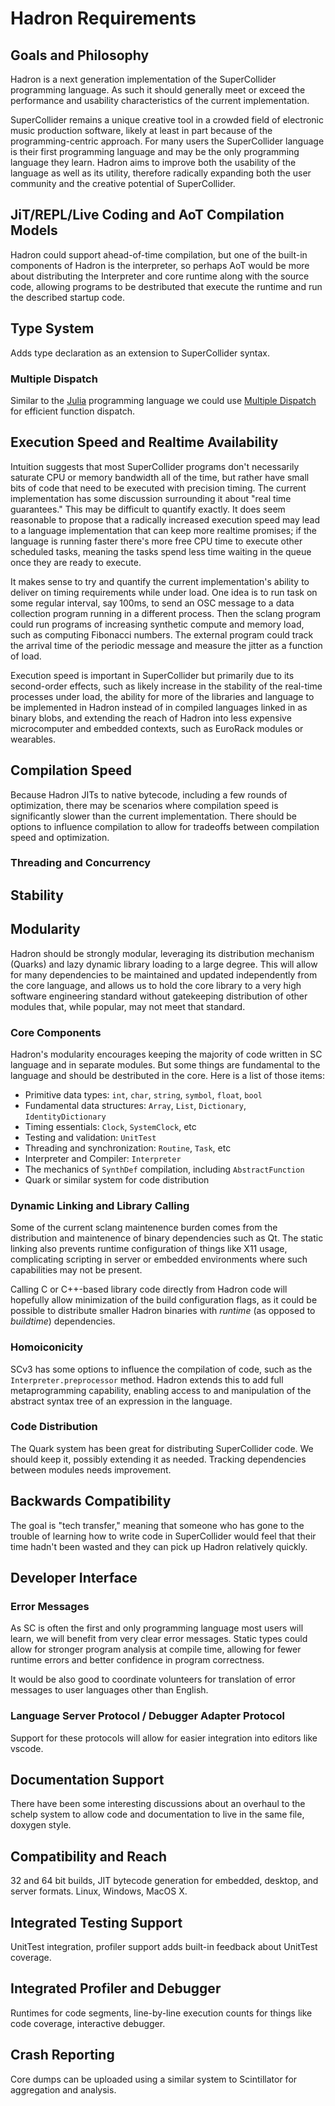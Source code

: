 # Hadron Requirements

## Goals and Philosophy

Hadron is a next generation implementation of the SuperCollider programming language. As such it should generally meet
or exceed the performance and usability characteristics of the current implementation.

SuperCollider remains a unique creative tool in a crowded field of electronic music production software, likely at least
in part because of the programming-centric approach. For many users the SuperCollider language is their first
programming language and may be the only programming language they learn. Hadron aims to improve both the usability of
the language as well as its utility, therefore radically expanding both the user community and the creative potential of
SuperCollider. 

## JiT/REPL/Live Coding and AoT Compilation Models

Hadron could support ahead-of-time compilation, but one of the built-in components of Hadron is the interpreter, so
perhaps AoT would be more about distributing the Interpreter and core runtime along with the source code, allowing
programs to be destributed that execute the runtime and run the described startup code.

## Type System

Adds type declaration as an extension to SuperCollider syntax.

### Multiple Dispatch

Similar to the [Julia](https://julialang.org/) programming language we could use [Multiple
Dispatch](https://en.wikipedia.org/wiki/Multiple_dispatch) for efficient function dispatch.

## Execution Speed and Realtime Availability

Intuition suggests that most SuperCollider programs don't necessarily saturate CPU or memory bandwidth all of the time,
but rather have small bits of code that need to be executed with precision timing. The current implementation has some
discussion surrounding it about "real time guarantees." This may be difficult to quantify exactly. It does seem
reasonable to propose that a radically increased execution speed may lead to a language implementation that can keep
more realtime promises; if the language is running faster there's more free CPU time to execute other scheduled tasks,
meaning the tasks spend less time waiting in the queue once they are ready to execute.

It makes sense to try and quantify the current implementation's ability to deliver on timing requirements while under
load. One idea is to run task on some regular interval, say 100ms, to send an OSC message to a data collection program
running in a different process. Then the sclang program could run programs of increasing synthetic compute and memory
load, such as computing Fibonacci numbers. The external program could track the arrival time of the periodic message and
measure the jitter as a function of load.

Execution speed is important in SuperCollider but primarily due to its second-order effects, such as likely increase in
the stability of the real-time processes under load, the ability for more of the libraries and language to be
implemented in Hadron instead of in compiled languages linked in as binary blobs, and extending the reach of Hadron into
less expensive microcomputer and embedded contexts, such as EuroRack modules or wearables.

## Compilation Speed

Because Hadron JITs to native bytecode, including a few rounds of optimization, there may be scenarios where compilation
speed is significantly slower than the current implementation. There should be options to influence compilation to allow
for tradeoffs between compilation speed and optimization.

### Threading and Concurrency

## Stability

## Modularity

Hadron should be strongly modular, leveraging its distribution mechanism (Quarks) and lazy dynamic library loading to a
large degree. This will allow for many dependencies to be maintained and updated independently from the core language,
and allows us to hold the core library to a very high software engineering standard without gatekeeping distribution of
other modules that, while popular, may not meet that standard.

### Core Components

Hadron's modularity encourages keeping the majority of code written in SC language and in separate modules. But some
things are fundamental to the language and should be destributed in the core. Here is a list of those items:

 * Primitive data types: `int`, `char`, `string`, `symbol`, `float`, `bool`
 * Fundamental data structures: `Array`, `List`, `Dictionary`, `IdentityDictionary`
 * Timing essentials: `Clock`, `SystemClock`, etc
 * Testing and validation: `UnitTest`
 * Threading and synchronization: `Routine`, `Task`, etc
 * Interpreter and Compiler: `Interpreter`
 * The mechanics of `SynthDef` compilation, including `AbstractFunction`
 * Quark or similar system for code distribution

### Dynamic Linking and Library Calling

Some of the current sclang maintenence burden comes from the distribution and maintenence of binary dependencies such
as Qt. The static linking also prevents runtime configuration of things like X11 usage, complicating scripting in
server or embedded environments where such capabilities may not be present.

Calling C or C++-based library code directly from Hadron code will hopefully allow minimization of the build
configuration flags, as it could be possible to distribute smaller Hadron binaries with *runtime* (as opposed to
*buildtime*) dependencies.

### Homoiconicity

SCv3 has some options to influence the compilation of code, such as the `Interpreter.preprocessor` method. Hadron
extends this to add full metaprogramming capability, enabling access to and manipulation of the abstract syntax tree of
an expression in the language.

### Code Distribution

The Quark system has been great for distributing SuperCollider code. We should keep it, possibly extending it as needed.
Tracking dependencies between modules needs improvement.

## Backwards Compatibility

The goal is "tech transfer," meaning that someone who has gone to the trouble of learning how to write code in
SuperCollider would feel that their time hadn't been wasted and they can pick up Hadron relatively quickly.

## Developer Interface

### Error Messages

As SC is often the first and only programming language most users will learn, we will benefit from very clear error
messages. Static types could allow for stronger program analysis at compile time, allowing for fewer runtime errors and
better confidence in program correctness.

It would be also good to coordinate volunteers for translation of error messages to user languages other than English.

### Language Server Protocol / Debugger Adapter Protocol

Support for these protocols will allow for easier integration into editors like vscode.

## Documentation Support

There have been some interesting discussions about an overhaul to the schelp system to allow code and documentation to
live in the same file, doxygen style.

## Compatibility and Reach

32 and 64 bit builds, JIT bytecode generation for embedded, desktop, and server formats. Linux, Windows, MacOS X.

## Integrated Testing Support

UnitTest integration, profiler support adds built-in feedback about UnitTest coverage.

## Integrated Profiler and Debugger

Runtimes for code segments, line-by-line execution counts for things like code coverage, interactive debugger.

## Crash Reporting

Core dumps can be uploaded using a similar system to Scintillator for aggregation and analysis.